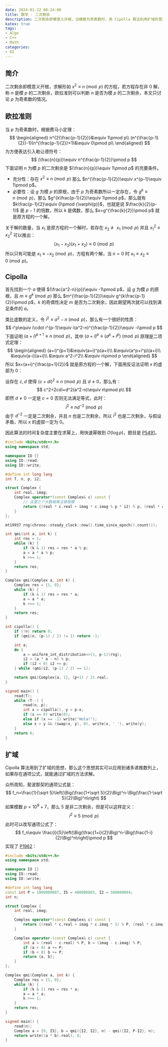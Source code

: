 ```yaml
---
date: 2024-01-22 00:24:00
title: 数学 - 二次剩余
description: 二次剩余即模意义开根，当模数为奇素数时，用 Cipolla 算法利用扩域的思想进行求解。
katex: true
tags:
- Algo
- C++
- Math
categories:
- OI
---
```


## 简介

二次剩余即模意义开根，求解形如 $x^2\equiv n\pmod p$ 的方程，若方程存在非 $0$ 解，称 $n$ 是模 $p$ 的二次剩余，欧拉准则可以判断 $n$ 是否为模 $p$ 的二次剩余，本文只讨论 $p$ 为奇素数的情况。

## 欧拉准则

当 $p$ 为奇素数时，根据费马小定理：
$$
\begin{aligned}
n^{2{\frac{p-1}{2}}}&\equiv 1\pmod p\\
(n^{\frac{p-1}{2}}-1)(n^{\frac{p-1}{2}}+1)&\equiv 0\pmod p\\
\end{aligned}
$$
为方便表达引入勒让德符号：
$$
(\frac{n}{p})\equiv n^{\frac{p-1}{2}}\pmod p
$$
下面证明 $n$ 为模 $p$ 的二次剩余是 $(\frac{n}{p})\equiv 1\pmod p$ 的充要条件。

+ 充分性：存在 $x^2\equiv n\pmod p$ 那么 $n^{\frac{p-1}{2}}\equiv x^{p-1}\equiv 1\pmod p$。
+ 必要性：设 $g$ 为模 $p$ 的原根，由于 $p$ 为奇素数所以一定存在，令 $g^k\equiv n\pmod p$，那么 $g^{k\frac{p-1}{2}}\equiv 1\pmod p$，那么就有 $k\frac{p-1}{2}\equiv 0\pmod {\varphi(p)}$，也就是说 $\frac{k}{2}(p-1)$ 是 $p-1$ 的倍数，所以 $k$ 是偶数，那么 $x=g^{\frac{k}{2}}\pmod p$ 就是原方程的一个解。

关于解的数量，当 $x_1$ 是原方程的一个解时，若存在 $x_2\not\equiv x_1\pmod p$ 并且 $x_1^2\equiv x_2^2$ 可以推出：
$$
(x_1-x_2)(x_1+x_2)\equiv 0\pmod p
$$
所以只有可能是 $x_1\equiv -x_2\pmod p$，方程有两个解，当 $n=0$ 时 $x_1\equiv x_2\equiv0\pmod p$。

## Cipolla

首先找到一个 $a$ 使得 $(\frac{a^2-n}{p})\equiv -1\pmod p$，设 $g$ 为模 $p$ 的原根，且 $m\equiv g^k\pmod p$ 那么 $m^{\frac{p-1}{2}}\equiv g^{k\frac{p-1}{2}}\pmod p$，$k$ 的奇偶性决定 $m$ 是否为二次剩余，因此期望两次就可以找到满足条件的 $a$。

类比虚数的定义，令 $i^2\equiv a^2-n\pmod p$，那么有一个很好的性质：
$$
i^p\equiv i\cdot i^{p-1}\equiv i(a^2-n)^{\frac{p-1}{2}}\equiv -i\pmod p
$$
下面证明 $(a+i)^{p+1}\equiv n\pmod p$，其中 $(a+i)^p\equiv (a^p+i^p)\pmod p$ 原理是二项式定理：
$$
\begin{aligned}
(a+i)^{p+1}&\equiv(a+i)^p(a+i)\\
&\equiv(a^p+i^p)(a+i)\\
&\equiv(a-i)(a+i)\\
&\equiv a^2-i^2\\
&\equiv n\pmod p
\end{aligned}
$$
所以 $x=(a+i)^{\frac{p+1}{2}}$ 就是原方程的一个解，下面用反证法证明 $x$ 的虚部为 $0$：

设存在 $c,d$ 使得 $(c+di)^2\equiv n\pmod p$ 且 $d\ne 0$，那么有：
$$
c^2+2cdi+d^2(a^2-n)\equiv n\pmod p\\
$$
即然 $d\ne 0$ 一定是 $c=0$ 否则无法满足等式，此时：
$$
i^2\equiv nd^{-2}\pmod p
$$
由于 $d^{-2}$ 一定是二次剩余，并且 $n$ 也是二次剩余，所以 $i^2$ 也是二次剩余，与假设矛盾，所以 $x$ 的虚部一定为 $0$。

因此算法的时间复杂度主要在求幂上，用快速幂做到 $O(\log p)$，题目是 [P5491](https://www.luogu.com.cn/problem/P5491)。

```cpp
#include <bits/stdc++.h>
using namespace std;

namespace IO {}
using IO::read;
using IO::write;

#define int long long
int T, n, p, i2;

struct Complex {
    int real, imag;
    Complex operator*(const Complex& c) const {
        // 这里三个大数相乘注意取模
        return {(real * c.real + imag * c.imag % p * i2) % p, (real * c.imag + imag * c.real) % p};
    }
};

mt19937 rng(chrono::steady_clock::now().time_since_epoch().count());

int qmi(int a, int k) {
    int res = 1;
    while (k) {
        if (k & 1) res = res * a % p;
        a = a * a % p;
        k >>= 1;
    }
    return res;
}

Complex qmi(Complex a, int k) {
    Complex res = {1, 0};
    while (k) {
        if (k & 1) res = res * a;
        a = a * a;
        k >>= 1;
    }
    return res;
}

int cipolla() {
    if (!n) return 0;
    if (qmi(n, (p-1) / 2) != 1) return -1;

    int a;
    do {
        a = uniform_int_distribution<>(1, p-1)(rng);
        i2 = (a * a - n) % p;
        if (i2 < 0) i2 += p;
    } while (qmi(i2, (p-1) / 2) == 1);

    return qmi(Complex{a, 1}, (p+1) / 2).real;
}

signed main() {
    read(T);
    while (T--) {
        read(n, p);
        int x = cipolla(), y = p-x;
        if (x == 0) write(0);
        else if (x == -1) write("Hola!");
        else x > y && (swap(x, y), 0), write(x, ' '), write(y);
    }
    return 0;
}
```

## 扩域

Cipolla 算法用到了扩域的思想，那么这个思想其实可以应用到诸多递推数列上，如果存在通项公式，就能通过扩域的方法求解。

众所周知，斐波那契的通项公式是：
$$
f_n=\frac{1}{\sqrt 5}\left(\Big(\frac{1+\sqrt 5}{2}\Big)^n-\Big(\frac{1-\sqrt 5}{2}\Big)^n\right)
$$
如果模数 $p=10^9+7$，那么 $5$ 是非二次剩余，但是可以这样定义：
$$
i^2\equiv 5\pmod p
$$
此时可以改写通项公式了：
$$
f_n\equiv \frac{i}{5}\left(\Big(\frac{1+i}{2}\Big)^n-\Big(\frac{1-i}{2}\Big)^n\right)\pmod p
$$
实现了 [P1962](https://www.luogu.com.cn/problem/P1962)：

```cpp
#include <bits/stdc++.h>
using namespace std;

namespace IO {}
using IO::read;
using IO::write;

#define int long long
const int P = 1000000007, I5 = 400000003, I2 = 500000004;
int n;

struct Complex {
    int real, imag;

    Complex operator*(const Complex& c) const {
        return {(real * c.real + imag * c.imag * 5) % P, (real * c.imag + imag * c.real) % P};
    }

    Complex operator-(const Complex& c) const {
        int a = (real - c.real) % P, b = (imag - c.imag) % P;
        if (a < 0) a += P;
        if (b < 0) b += P;
        return {a, b};
    }
};

Complex qmi(Complex a, int k) {
    Complex res = {1, 0};
    while (k) {
        if (k & 1) res = res * a;
        a = a * a;
        k >>= 1;
    }
    return res;
}

signed main() {
    read(n);
    Complex a = {0, I5}, b = qmi({I2, I2}, n) - qmi({I2, P-I2}, n);
    return write((a * b).real), 0;
}
```

